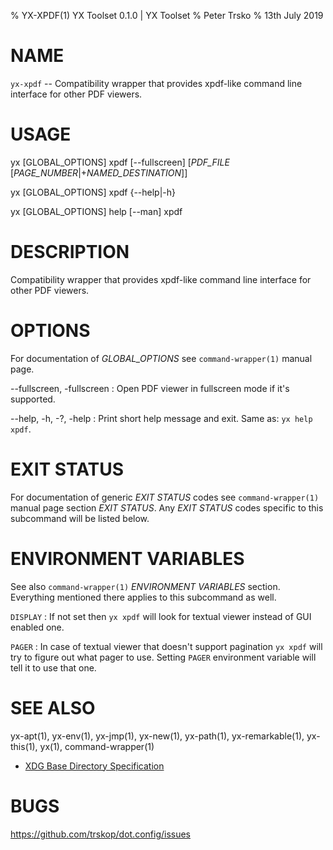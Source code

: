 % YX-XPDF(1) YX Toolset 0.1.0 | YX Toolset
% Peter Trsko
% 13th July 2019


# NAME

`yx-xpdf` -- Compatibility wrapper that provides xpdf-like command line
interface for other PDF viewers.


# USAGE

yx \[GLOBAL\_OPTIONS] xpdf \[\--fullscreen]
  \[*PDF_FILE* \[*PAGE_NUMBER*|+*NAMED_DESTINATION*]]

yx \[GLOBAL\_OPTIONS] xpdf {\--help|-h}

yx \[GLOBAL\_OPTIONS] help [\--man] xpdf


# DESCRIPTION

Compatibility wrapper that provides xpdf-like command line interface for other
PDF viewers.


# OPTIONS

For documentation of *GLOBAL_OPTIONS* see `command-wrapper(1)` manual page.

\--fullscreen, -fullscreen
:   Open PDF viewer in fullscreen mode if it's supported.

\--help, -h, -?, -help
:   Print short help message and exit.  Same as: `yx help xpdf`.


# EXIT STATUS

For documentation of generic *EXIT STATUS* codes see `command-wrapper(1)`
manual page section *EXIT STATUS*.  Any *EXIT STATUS* codes specific to this
subcommand will be listed below.


# ENVIRONMENT VARIABLES

See also `command-wrapper(1)` *ENVIRONMENT VARIABLES* section.  Everything
mentioned there applies to this subcommand as well.

`DISPLAY`
:   If not set then `yx xpdf` will look for textual viewer instead of GUI
    enabled one.

`PAGER`
:   In case of textual viewer that doesn't support pagination `yx xpdf` will
    try to figure out what pager to use.  Setting `PAGER` environment variable
    will tell it to use that one.


# SEE ALSO

yx-apt(1), yx-env(1), yx-jmp(1), yx-new(1), yx-path(1), yx-remarkable(1),
yx-this(1), yx(1), command-wrapper(1)

* [XDG Base Directory Specification
  ](https://specifications.freedesktop.org/basedir-spec/basedir-spec-latest.html)


# BUGS

<https://github.com/trskop/dot.config/issues>
